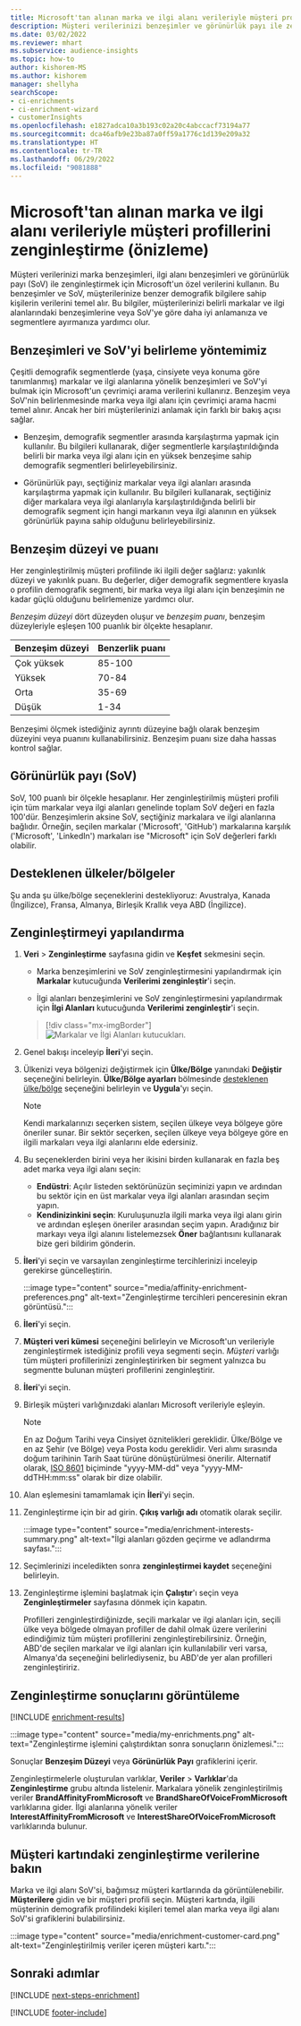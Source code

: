 ```yaml
---
title: Microsoft'tan alınan marka ve ilgi alanı verileriyle müşteri profillerini zenginleştirme (önizleme)
description: Müşteri verilerinizi benzeşimler ve görünürlük payı ile zenginleştirmek için Microsoft'un özel verilerini kullanın.
ms.date: 03/02/2022
ms.reviewer: mhart
ms.subservice: audience-insights
ms.topic: how-to
author: kishorem-MS
ms.author: kishorem
manager: shellyha
searchScope:
- ci-enrichments
- ci-enrichment-wizard
- customerInsights
ms.openlocfilehash: e1827adca10a3b193c02a20c4abccacf73194a77
ms.sourcegitcommit: dca46afb9e23ba87a0ff59a1776c1d139e209a32
ms.translationtype: HT
ms.contentlocale: tr-TR
ms.lasthandoff: 06/29/2022
ms.locfileid: "9081888"
---
```

# <a name="enrich-customer-profiles-with-brands-and-interests-data-from-microsoft-preview"></a>Microsoft'tan alınan marka ve ilgi alanı verileriyle müşteri profillerini zenginleştirme (önizleme)

Müşteri verilerinizi marka benzeşimleri, ilgi alanı benzeşimleri ve görünürlük payı (SoV) ile zenginleştirmek için Microsoft'un özel verilerini kullanın. Bu benzeşimler ve SoV, müşterilerinize benzer demografik bilgilere sahip kişilerin verilerini temel alır. Bu bilgiler, müşterilerinizi belirli markalar ve ilgi alanlarındaki benzeşimlerine veya SoV'ye göre daha iyi anlamanıza ve segmentlere ayırmanıza yardımcı olur.

## <a name="how-we-determine-affinities-and-sov"></a>Benzeşimleri ve SoV'yi belirleme yöntemimiz

Çeşitli demografik segmentlerde (yaşa, cinsiyete veya konuma göre tanımlanmış) markalar ve ilgi alanlarına yönelik benzeşimleri ve SoV'yi bulmak için Microsoft'un çevrimiçi arama verilerini kullanırız. Benzeşim veya SoV'nin belirlenmesinde marka veya ilgi alanı için çevrimiçi arama hacmi temel alınır. Ancak her biri müşterilerinizi anlamak için farklı bir bakış açısı sağlar.

- Benzeşim, demografik segmentler arasında karşılaştırma yapmak için kullanılır. Bu bilgileri kullanarak, diğer segmentlerle karşılaştırıldığında belirli bir marka veya ilgi alanı için en yüksek benzeşime sahip demografik segmentleri belirleyebilirsiniz.

- Görünürlük payı, seçtiğiniz markalar veya ilgi alanları arasında karşılaştırma yapmak için kullanılır. Bu bilgileri kullanarak, seçtiğiniz diğer markalara veya ilgi alanlarıyla karşılaştırıldığında belirli bir demografik segment için hangi markanın veya ilgi alanının en yüksek görünürlük payına sahip olduğunu belirleyebilirsiniz.

## <a name="affinity-level-and-score"></a>Benzeşim düzeyi ve puanı

Her zenginleştirilmiş müşteri profilinde iki ilgili değer sağlarız: yakınlık düzeyi ve yakınlık puanı. Bu değerler, diğer demografik segmentlere kıyasla o profilin demografik segmenti, bir marka veya ilgi alanı için benzeşimin ne kadar güçlü olduğunu belirlemenize yardımcı olur.

*Benzeşim düzeyi* dört düzeyden oluşur ve *benzeşim puanı*, benzeşim düzeyleriyle eşleşen 100 puanlık bir ölçekte hesaplanır.

|Benzeşim düzeyi |Benzerlik puanı  |
|---------|---------|
|Çok yüksek     | 85-100       |
|Yüksek     | 70-84        |
|Orta     | 35-69        |
|Düşük     | 1-34        |

Benzeşimi ölçmek istediğiniz ayrıntı düzeyine bağlı olarak benzeşim düzeyini veya puanını kullanabilirsiniz. Benzeşim puanı size daha hassas kontrol sağlar.

## <a name="share-of-voice-sov"></a>Görünürlük payı (SoV)

SoV, 100 puanlı bir ölçekle hesaplanır. Her zenginleştirilmiş müşteri profili için tüm markalar veya ilgi alanları genelinde toplam SoV değeri en fazla 100'dür. Benzeşimlerin aksine SoV, seçtiğiniz markalara ve ilgi alanlarına bağlıdır. Örneğin, seçilen markalar ('Microsoft', 'GitHub') markalarına karşılık ('Microsoft', 'LinkedIn') markaları ise "Microsoft" için SoV değerleri farklı olabilir.

## <a name="supported-countriesregions"></a>Desteklenen ülkeler/bölgeler

Şu anda şu ülke/bölge seçeneklerini destekliyoruz: Avustralya, Kanada (İngilizce), Fransa, Almanya, Birleşik Krallık veya ABD (İngilizce).

## <a name="configure-the-enrichment"></a>Zenginleştirmeyi yapılandırma

1. **Veri** > **Zenginleştirme** sayfasına gidin ve **Keşfet** sekmesini seçin.

   - Marka benzeşimlerini ve SoV zenginleştirmesini yapılandırmak için **Markalar** kutucuğunda **Verilerimi zenginleştir**'i seçin.

   - İlgi alanları benzeşimlerini ve SoV zenginleştirmesini yapılandırmak için **İlgi Alanları** kutucuğunda **Verilerimi zenginleştir**'i seçin.

   > [!div class="mx-imgBorder"]
   > ![Markalar ve İlgi Alanları kutucukları.](media/BrandsInterest-tile-Hub.png "Markalar ve İlgi Alanı kutucukları")

1. Genel bakışı inceleyip **İleri**'yi seçin.

1. Ülkenizi veya bölgenizi değiştirmek için **Ülke/Bölge** yanındaki **Değiştir** seçeneğini belirleyin. **Ülke/Bölge ayarları** bölmesinde [desteklenen ülke/bölge](#supported-countriesregions) seçeneğini belirleyin ve **Uygula**'yı seçin.

   > [!NOTE]
   > Kendi markalarınızı seçerken sistem, seçilen ülkeye veya bölgeye göre öneriler sunar. Bir sektör seçerken, seçilen ülkeye veya bölgeye göre en ilgili markaları veya ilgi alanlarını elde edersiniz.

1. Bu seçeneklerden birini veya her ikisini birden kullanarak en fazla beş adet marka veya ilgi alanı seçin:

   - **Endüstri**: Açılır listeden sektörünüzün seçiminizi yapın ve ardından bu sektör için en üst markalar veya ilgi alanları arasından seçim yapın.
   - **Kendinizinkini seçin**: Kuruluşunuzla ilgili marka veya ilgi alanı girin ve ardından eşleşen öneriler arasından seçim yapın. Aradığınız bir markayı veya ilgi alanını listelemezsek **Öner** bağlantısını kullanarak bize geri bildirim gönderin.

1. **İleri**'yi seçin ve varsayılan zenginleştirme tercihlerinizi inceleyip gerekirse güncelleştirin.

   :::image type="content" source="media/affinity-enrichment-preferences.png" alt-text="Zenginleştirme tercihleri penceresinin ekran görüntüsü.":::

1. **İleri**'yi seçin.

1. **Müşteri veri kümesi** seçeneğini belirleyin ve Microsoft'un verileriyle zenginleştirmek istediğiniz profili veya segmenti seçin. *Müşteri* varlığı tüm müşteri profillerinizi zenginleştirirken bir segment yalnızca bu segmentte bulunan müşteri profillerini zenginleştirir.

1. **İleri**'yi seçin.

1. Birleşik müşteri varlığınızdaki alanları Microsoft verileriyle eşleyin.

   > [!NOTE]
   > En az Doğum Tarihi veya Cinsiyet öznitelikleri gereklidir. Ülke/Bölge ve en az Şehir (ve Bölge) veya Posta kodu gereklidir. Veri alımı sırasında doğum tarihinin Tarih Saat türüne dönüştürülmesi önerilir. Alternatif olarak, [ISO 8601](https://www.iso.org/iso-8601-date-and-time-format.html) biçiminde "yyyy-MM-dd" veya "yyyy-MM-ddTHH:mm:ss" olarak bir dize olabilir.

1. Alan eşlemesini tamamlamak için **İleri**'yi seçin.

1. Zenginleştirme için bir ad girin. **Çıkış varlığı adı** otomatik olarak seçilir.

   :::image type="content" source="media/enrichment-interests-summary.png" alt-text="İlgi alanları gözden geçirme ve adlandırma sayfası.":::

1. Seçimlerinizi inceledikten sonra **zenginleştirmei kaydet** seçeneğini belirleyin.

1. Zenginleştirme işlemini başlatmak için **Çalıştır**'ı seçin veya **Zenginleştirmeler** sayfasına dönmek için kapatın.

   Profilleri zenginleştirdiğinizde, seçili markalar ve ilgi alanları için, seçili ülke veya bölgede olmayan profiller de dahil olmak üzere verilerini edindiğimiz tüm müşteri profillerini zenginleştirebilirsiniz. Örneğin, ABD'de seçilen markalar ve ilgi alanları için kullanılabilir veri varsa, Almanya'da seçeneğini belirlediyseniz, bu ABD'de yer alan profilleri zenginleştiririz.

## <a name="view-enrichment-results"></a>Zenginleştirme sonuçlarını görüntüleme

[!INCLUDE [enrichment-results](includes/enrichment-results.md)]

:::image type="content" source="media/my-enrichments.png" alt-text="Zenginleştirme işlemini çalıştırdıktan sonra sonuçların önizlemesi.":::

Sonuçlar **Benzeşim Düzeyi** veya **Görünürlük Payı** grafiklerini içerir.

Zenginleştirmelerle oluşturulan varlıklar, **Veriler** > **Varlıklar**'da **Zenginleştirme** grubu altında listelenir. Markalara yönelik zenginleştirilmiş veriler **BrandAffinityFromMicrosoft** ve **BrandShareOfVoiceFromMicrosoft** varlıklarına gider. İlgi alanlarına yönelik veriler **InterestAffinityFromMicrosoft** ve **InterestShareOfVoiceFromMicrosoft** varlıklarında bulunur.

## <a name="see-enrichment-data-on-the-customer-card"></a>Müşteri kartındaki zenginleştirme verilerine bakın

Marka ve ilgi alanı SoV'si, bağımsız müşteri kartlarında da görüntülenebilir. **Müşterilere** gidin ve bir müşteri profili seçin. Müşteri kartında, ilgili müşterinin demografik profilindeki kişileri temel alan marka veya ilgi alanı SoV'si grafiklerini bulabilirsiniz.

:::image type="content" source="media/enrichment-customer-card.png" alt-text="Zenginleştirilmiş veriler içeren müşteri kartı.":::

## <a name="next-steps"></a>Sonraki adımlar

[!INCLUDE [next-steps-enrichment](includes/next-steps-enrichment.md)]


[!INCLUDE [footer-include](includes/footer-banner.md)]
